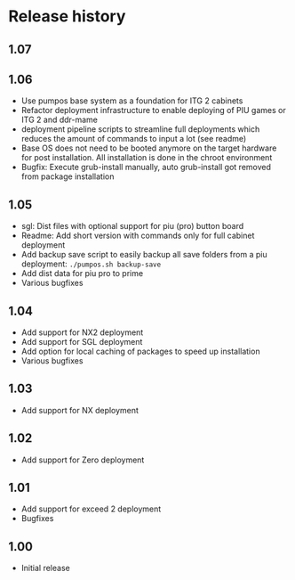 # Release history
## 1.07

## 1.06
* Use pumpos base system as a foundation for ITG 2 cabinets
* Refactor deployment infrastructure to enable deploying of PIU games or ITG 2 and ddr-mame
* deployment pipeline scripts to streamline full deployments which reduces the amount of commands to
input a lot (see readme)
* Base OS does not need to be booted anymore on the target hardware for post installation. All
installation is done in the chroot environment
* Bugfix: Execute grub-install manually, auto grub-install got removed from package installation

## 1.05
* sgl: Dist files with optional support for piu (pro) button board
* Readme: Add short version with commands only for full cabinet deployment
* Add backup save script to easily backup all save folders from a piu deployment:
`./pumpos.sh backup-save`
* Add dist data for piu pro to prime
* Various bugfixes

## 1.04
* Add support for NX2 deployment
* Add support for SGL deployment
* Add option for local caching of packages to speed up installation 
* Various bugfixes

## 1.03
* Add support for NX deployment

## 1.02
* Add support for Zero deployment

## 1.01
* Add support for exceed 2 deployment
* Bugfixes

## 1.00
* Initial release